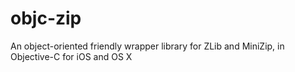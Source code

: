 # objc-zip
An object-oriented friendly wrapper library for ZLib and MiniZip, in Objective-C for iOS and OS X
